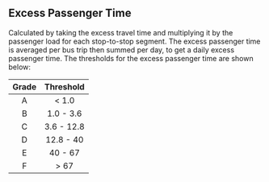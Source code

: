 ## Excess Passenger Time

Calculated by taking the excess travel time and multiplying it by the passenger load for each stop-to-stop segment. The excess passenger time is averaged per bus trip then summed per day, to get a daily excess passenger time. The thresholds for the excess passenger time are shown below:

| Grade | Threshold  |
| :---: | :--------: |
|   A   |   < 1.0    |
|   B   | 1.0 - 3.6  |
|   C   | 3.6 - 12.8 |
|   D   | 12.8 - 40  |
|   E   |  40 - 67   |
|   F   |    > 67    |
